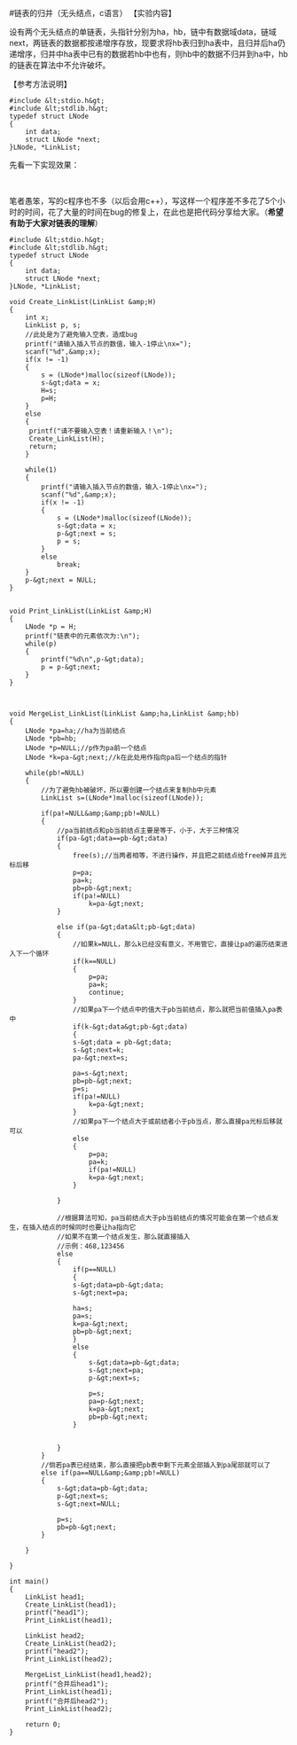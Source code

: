 #链表的归并（无头结点，c语言）
【实验内容】

设有两个无头结点的单链表，头指针分别为ha，hb，链中有数据域data，链域next，两链表的数据都按递增序存放，现要求将hb表归到ha表中，且归并后ha仍递增序，归并中ha表中已有的数据若hb中也有，则hb中的数据不归并到ha中，hb的链表在算法中不允许破坏。

 

【参考方法说明】



```
#include &lt;stdio.h&gt;  
#include &lt;stdlib.h&gt;
typedef struct LNode  
{  
    int data;  
    struct LNode *next;  
}LNode, *LinkList;     
```



 

 

先看一下实现效果：

<img src="https://img-blog.csdn.net/20151119162755081?watermark/2/text/aHR0cDovL2Jsb2cuY3Nkbi5uZXQv/font/5a6L5L2T/fontsize/400/fill/I0JBQkFCMA==/dissolve/70/gravity/Center" alt=""> 

<img src="https://img-blog.csdn.net/20151119162801870?watermark/2/text/aHR0cDovL2Jsb2cuY3Nkbi5uZXQv/font/5a6L5L2T/fontsize/400/fill/I0JBQkFCMA==/dissolve/70/gravity/Center" alt=""> 

 

 

笔者愚笨，写的c程序也不多（以后会用c++），写这样一个程序差不多花了5个小时的时间，花了大量的时间在bug的修复上，在此也是把代码分享给大家。（**希望有助于大家对链表的理解**） 

 



```
#include &lt;stdio.h&gt;  
#include &lt;stdlib.h&gt;
typedef struct LNode  
{  
    int data;  
    struct LNode *next;  
}LNode, *LinkList;      
 
void Create_LinkList(LinkList &amp;H)  
{  
    int x;  
    LinkList p, s;  
	//此处是为了避免输入空表，造成bug
	printf("请输入插入节点的数值，输入-1停止\nx=");  
    scanf("%d",&amp;x);  
    if(x != -1)  
    {  
        s = (LNode*)malloc(sizeof(LNode));  
		s-&gt;data = x;  
		H=s; 
		p=H; 
	}
	else  
	{
	 printf("请不要输入空表！请重新输入！\n");
	 Create_LinkList(H);
	 return;
	}
	
    while(1)  
    {  
        printf("请输入插入节点的数值，输入-1停止\nx=");  
        scanf("%d",&amp;x);  
        if(x != -1)  
        {  
            s = (LNode*)malloc(sizeof(LNode));  
            s-&gt;data = x;  
            p-&gt;next = s;  
            p = s;   
		}
        else  
            break;             
    }  
    p-&gt;next = NULL;  
}  
  
  
void Print_LinkList(LinkList &amp;H)  
{  
    LNode *p = H;     
    printf("链表中的元素依次为:\n");  
    while(p)  
    {  
        printf("%d\n",p-&gt;data);  
        p = p-&gt;next;  
    }  
}  
  
  

void MergeList_LinkList(LinkList &amp;ha,LinkList &amp;hb)
{
	LNode *pa=ha;//ha为当前结点
	LNode *pb=hb;
	LNode *p=NULL;//p作为pa前一个结点
	LNode *k=pa-&gt;next;//k在此处用作指向pa后一个结点的指针
	
	while(pb!=NULL)
	{
		//为了避免hb被破坏，所以要创建一个结点来复制hb中元素
		LinkList s=(LNode*)malloc(sizeof(LNode));

		if(pa!=NULL&amp;&amp;pb!=NULL)
		{	
			//pa当前结点和pb当前结点主要是等于，小于，大于三种情况
			if(pa-&gt;data==pb-&gt;data)
			{
				free(s);//当两者相等，不进行操作，并且把之前结点给free掉并且光标后移
				p=pa;
				pa=k;
				pb=pb-&gt;next;
				if(pa!=NULL)
					k=pa-&gt;next;
			}

			else if(pa-&gt;data&lt;pb-&gt;data)
			{
				//如果k=NULL，那么k已经没有意义，不用管它，直接让pa的遍历结束进入下一个循环
				if(k==NULL)
				{
					p=pa;
					pa=k;
					continue;
				}
				//如果pa下一个结点中的值大于pb当前结点，那么就把当前值插入pa表中
				if(k-&gt;data&gt;pb-&gt;data)
				{
				s-&gt;data = pb-&gt;data;  
				s-&gt;next=k;
				pa-&gt;next=s;
				
				pa=s-&gt;next;
				pb=pb-&gt;next;
				p=s;
				if(pa!=NULL)
					k=pa-&gt;next;
				}
				//如果pa下一个结点大于或前结者小于pb当点，那么直接pa光标后移就可以
				else
				{
					p=pa;
					pa=k;
					if(pa!=NULL)
					k=pa-&gt;next;
				}
				
			}

			//根据算法可知，pa当前结点大于pb当前结点的情况可能会在第一个结点发生，在插入结点的时候同时也要让ha指向它
			//如果不在第一个结点发生，那么就直接插入
			//示例：468,123456
			else
			{
				if(p==NULL)
				{
				s-&gt;data=pb-&gt;data;
				s-&gt;next=pa;

				ha=s;
				pa=s;
				k=pa-&gt;next;
				pb=pb-&gt;next;
				}
				else
				{
					s-&gt;data=pb-&gt;data;
					s-&gt;next=pa;
					p-&gt;next=s;

					p=s;
					pa=p-&gt;next;
					k=pa-&gt;next;
					pb=pb-&gt;next;
				}
				
				
			}
		}
		//倘若pa表已经结束，那么直接把pb表中剩下元素全部插入到pa尾部就可以了
		else if(pa==NULL&amp;&amp;pb!=NULL)
		{
			s-&gt;data=pb-&gt;data;
			p-&gt;next=s;
			s-&gt;next=NULL;

			p=s;
			pb=pb-&gt;next;
		}

	}
	
}

int main()  
{  
    LinkList head1;  
    Create_LinkList(head1);  
	printf("head1");
    Print_LinkList(head1);  

	LinkList head2;  
    Create_LinkList(head2); 
	printf("head2");
    Print_LinkList(head2);

	MergeList_LinkList(head1,head2);
	printf("合并后head1");
	Print_LinkList(head1);
	printf("合并后head2");
	Print_LinkList(head2);
  
    return 0;  
}  

```



   
